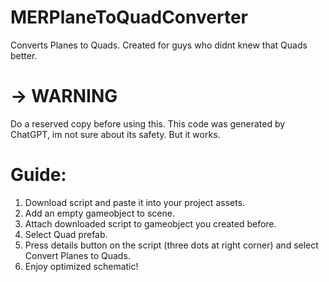 # MERPlaneToQuadConverter
Converts Planes to Quads. Created for guys who didnt knew that Quads better.
# -> WARNING
Do a reserved copy before using this. This code was generated by ChatGPT, im not sure about its safety. But it works.
# Guide:
1. Download script and paste it into your project assets.
2. Add an empty gameobject to scene.
3. Attach downloaded script to gameobject you created before.
4. Select Quad prefab.
5. Press details button on the script (three dots at right corner) and select Convert Planes to Quads.
6. Enjoy optimized schematic!
